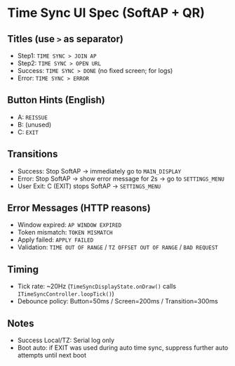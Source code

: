 # Time Sync UI Spec (SoftAP + QR)

## Titles (use `>` as separator)
- Step1: `TIME SYNC > JOIN AP`
- Step2: `TIME SYNC > OPEN URL`
- Success: `TIME SYNC > DONE` (no fixed screen; for logs)
- Error: `TIME SYNC > ERROR`

## Button Hints (English)
- A: `REISSUE`
- B: (unused)
- C: `EXIT`

## Transitions
- Success: Stop SoftAP → immediately go to `MAIN_DISPLAY`
- Error: Stop SoftAP → show error message for 2s → go to `SETTINGS_MENU`
- User Exit: C (EXIT) stops SoftAP → `SETTINGS_MENU`

## Error Messages (HTTP reasons)
- Window expired: `AP WINDOW EXPIRED`
- Token mismatch: `TOKEN MISMATCH`
- Apply failed: `APPLY FAILED`
- Validation: `TIME OUT OF RANGE` / `TZ OFFSET OUT OF RANGE` / `BAD REQUEST`

## Timing
- Tick rate: ~20Hz (`TimeSyncDisplayState.onDraw()` calls `ITimeSyncController.loopTick()`)
- Debounce policy: Button=50ms / Screen=200ms / Transition=300ms

## Notes
- Success Local/TZ: Serial log only
- Boot auto: if EXIT was used during auto time sync, suppress further auto attempts until next boot

